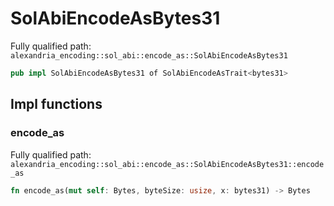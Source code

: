 # SolAbiEncodeAsBytes31

Fully qualified path: `alexandria_encoding::sol_abi::encode_as::SolAbiEncodeAsBytes31`

```rust
pub impl SolAbiEncodeAsBytes31 of SolAbiEncodeAsTrait<bytes31>
```

## Impl functions

### encode_as

Fully qualified path: `alexandria_encoding::sol_abi::encode_as::SolAbiEncodeAsBytes31::encode_as`

```rust
fn encode_as(mut self: Bytes, byteSize: usize, x: bytes31) -> Bytes
```

